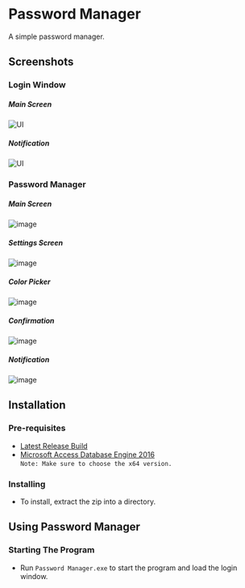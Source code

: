 # Password Manager
A simple password manager.

## Screenshots

### Login Window
##### Main Screen
![UI](https://user-images.githubusercontent.com/124441402/224800343-877851ed-a419-4750-ab74-711dd8c61ae9.png)
##### Notification
![UI](https://user-images.githubusercontent.com/124441402/224800366-b871ee03-cf61-4b41-88f6-24214edfc3da.png)

### Password Manager
##### Main Screen
![image](https://user-images.githubusercontent.com/124441402/224815712-ce9dceac-17ce-4585-8675-9596c95c62fe.png)
##### Settings Screen
![image](https://user-images.githubusercontent.com/124441402/224815733-71a99199-e32f-4e3f-8ec7-549e637a2ee6.png)
##### Color Picker
![image](https://user-images.githubusercontent.com/124441402/224815745-298f6455-14fd-4f10-8816-b8dcd9c142e7.png)
##### Confirmation
![image](https://user-images.githubusercontent.com/124441402/224815762-5ee9b117-b19b-4fb5-98fa-0e912217ed20.png)
##### Notification
![image](https://user-images.githubusercontent.com/124441402/224815770-16c821a7-744d-498d-9580-de97376bce4b.png)

## Installation

### Pre-requisites
- [Latest Release Build](https://github.com/notInori/Password-Manager-Drakula/releases/)
- [Microsoft Access Database Engine 2016](https://www.microsoft.com/en-us/download/details.aspx?id=54920)  
`Note: Make sure to choose the x64 version.`

### Installing
- To install, extract the zip into a directory.

## Using Password Manager

### Starting The Program
- Run `Password Manager.exe` to start the program and load the login window.

